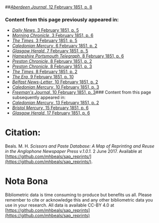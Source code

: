##[*Aberdeen Journal*, 12 February 1851, p. 8](https://mhbeals.github.io/sap_html/Aberdeen-Journal/Aberdeen-Journal-12-February-1851-p-8)

### Content from this page previously appeared in:
+ [*Daily News*, 3 February 1851, p. 5](https://mhbeals.github.io/sap_html/Daily-News/Daily-News-3-February-1851-p-5)
+ [*Morning Chronicle*, 3 February 1851, p. 6](https://mhbeals.github.io/sap_html/Morning-Chronicle/Morning-Chronicle-3-February-1851-p-6)
+ [*The Times*, 3 February 1851, p. 5](https://mhbeals.github.io/sap_html/The-Times/The-Times-3-February-1851-p-5)
+ [*Caledonian Mercury*, 6 February 1851, p. 2](https://mhbeals.github.io/sap_html/Caledonian-Mercury/Caledonian-Mercury-6-February-1851-p-2)
+ [*Glasgow Herald*, 7 February 1851, p. 5](https://mhbeals.github.io/sap_html/Glasgow-Herald/Glasgow-Herald-7-February-1851-p-5)
+ [*Hampshire Portsmouth Telegraph*, 8 February 1851, p. 6](https://mhbeals.github.io/sap_html/Hampshire-Portsmouth-Telegraph/Hampshire-Portsmouth-Telegraph-8-February-1851-p-6)
+ [*Preston Chronicle*, 8 February 1851, p. 2](https://mhbeals.github.io/sap_html/Preston-Chronicle/Preston-Chronicle-8-February-1851-p-2)
+ [*Preston Chronicle*, 8 February 1851, p. 3](https://mhbeals.github.io/sap_html/Preston-Chronicle/Preston-Chronicle-8-February-1851-p-3)
+ [*The Times*, 8 February 1851, p. 2](https://mhbeals.github.io/sap_html/The-Times/The-Times-8-February-1851-p-2)
+ [*The Era*, 9 February 1851, p. 10](https://mhbeals.github.io/sap_html/The-Era/The-Era-9-February-1851-p-10)
+ [*Belfast News-Letter*, 10 February 1851, p. 2](https://mhbeals.github.io/sap_html/Belfast-News-Letter/Belfast-News-Letter-10-February-1851-p-2)
+ [*Caledonian Mercury*, 10 February 1851, p. 3](https://mhbeals.github.io/sap_html/Caledonian-Mercury/Caledonian-Mercury-10-February-1851-p-3)
+ [*Freeman's Journal*, 10 February 1851, p. 3](https://mhbeals.github.io/sap_html/Freeman's-Journal/Freeman's-Journal-10-February-1851-p-3)### Content from this page subsequently appeared in:
+ [*Caledonian Mercury*, 13 February 1851, p. 2](https://mhbeals.github.io/sap_html/Caledonian-Mercury/Caledonian-Mercury-13-February-1851-p-2)
+ [*Bristol Mercury*, 15 February 1851, p. 6](https://mhbeals.github.io/sap_html/Bristol-Mercury/Bristol-Mercury-15-February-1851-p-6)
+ [*Glasgow Herald*, 17 February 1851, p. 6](https://mhbeals.github.io/sap_html/Glasgow-Herald/Glasgow-Herald-17-February-1851-p-6)
                    
# Citation: 

Beals. M. H. *Scissors and Paste Database: A Map of Reprinting and Reuse in the Anglophone Newspaper Press v.1.0.1.* 2 June 2017. Available at [https://github.com/mhbeals/sap_reprints/](https://github.com/mhbeals/sap_reprints/). 
                    
# Nota Bona

Bibliometric data is time consuming to produce but benefits us all. Please remember to cite or acknowledge this and any other bibliometric data you use in your research. All data is available CC-BY 4.0 at [https://github.com/mhbeals/sap_reprints](https://github.com/mhbeals/sap_reprints)